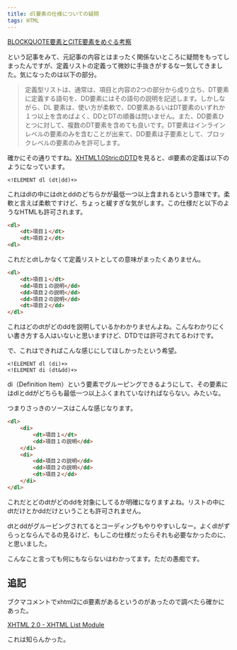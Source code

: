 ```yaml
---
title: dl要素の仕様についての疑問
tags: HTML
---
```


[BLOCKQUOTE要素とCITE要素をめぐる考察](http://p2b.jp/200901-blockquote-cite)

という記事をみて、元記事の内容とはまったく関係ないところに疑問をもってしまったんですが、定義リストの定義って微妙に手抜きがするなー気してきました。気になったのは以下の部分。

> 定義型リストは、通常は、項目と内容の2つの部分から成り立ち、DT要素に定義する語句を、DD要素にはその語句の説明を記述します。しかしながら、DL 要素は、使い方が柔軟で、DD要素あるいはDT要素のいずれか１つ以上を含めばよく、DDとDTの順番は問いません。また、DD要素ひとつに対して、複数のDT要素を含めても良いです。DT要素はインラインレベルの要素のみを含むことが出来て、DD要素は子要素として、ブロックレベルの要素のみを許可します。

確かにその通りですね。[XHTML1.0StricのDTD](http://www.w3.org/TR/xhtml1/dtds.html#a_dtd_XHTML-1.0-Strict)を見ると、dl要素の定義は以下のようになっています。

    <!ELEMENT dl (dt|dd)+>

これはdlの中にはdtとddのどちらかが最低一つ以上含まれるという意味です。柔軟と言えば柔軟ですけど、ちょっと緩すぎな気がします。この仕様だと以下のようなHTMLも許可されます。

```html
<dl>
    <dt>項目１</dt>
    <dt>項目２</dt>
<dl>
```

これだとdtしかなくて定義リストとしての意味がまったくありません。

```html
<dl>
    <dt>項目１</dt>
    <dd>項目１の説明</dd>
    <dd>項目２の説明</dd>
    <dd>項目２の説明</dd>
    <dt>項目２</dd>
</dl>
```

これはどのdtがどのddを説明しているかわかりませんよね。こんなわかりにくい書き方する人はいないと思いますけど、DTDでは許可されてるわけです。

で、これはできればこんな感じにしてほしかったという希望。

    <!ELEMENT dl (di)+>
    <!ELEMENT di (dt&dd)+>

di（Definition Item）という要素でグルーピングできるようにして、その要素にはdlとddがどちらも最低一つ以上ふくまれていなければならない。みたいな。

つまりさっきのソースはこんな感じなります。

```html
<dl>
    <di>
        <dt>項目１</dt>
        <dd>項目１の説明</dd>
    </di>
    <di>
        <dd>項目２の説明</dd>
        <dd>項目２の説明</dd>
        <dt>項目２</dd>
    </di>
</dl>
```

これだとどのdtがどのddを対象にしてるか明確になりますよね。リストの中にdtだけとかddだけということも許可されません。

dtとddがグルーピングされてるとコーディングもやりやすいしなー。よくdlがずらっとならんでるの見るけど、もしこの仕様だったらそれも必要なかったのに、と思いました。

こんなこと言っても何にもならないはわかってます。ただの愚痴です。

追記
----------------------

ブクマコメントでxhtml2にdi要素があるというのがあったので調べたら確かにあった。

[XHTML 2.0 - XHTML List Module](http://www.w3.org/TR/xhtml2/mod-list.html#edef_list_dl)

これは知らんかった。
